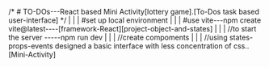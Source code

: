 /*  # TO-DOs---React based Mini Activity[lottery game].[To-Dos task based user-interface] */
|
|
|
#set up local environment
|
|
|
#use vite---npm create vite@latest----[framework-React][project-object-and-states]
|
|
|
//to start the server -----npm run dev
|
|
|
//create compoments
|
|
|
//using states-props-events designed a basic interface with less concentration of css..[Mini-Activity]
